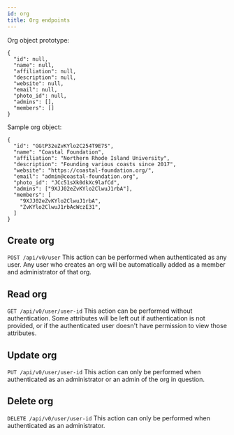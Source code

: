 ```yaml
---
id: org
title: Org endpoints
---
```


Org object prototype:
```
{
  "id": null,
  "name": null,
  "affiliation": null,
  "description": null,
  "website": null,
  "email": null,
  "photo_id": null,
  "admins": [],
  "members": []
}
```

Sample org object:
```
{
  "id": "GGtP32eZvKYlo2C254T9E7S",
  "name": "Coastal Foundation",
  "affiliation": "Northern Rhode Island University",
  "description": "Founding various coasts since 2017",
  "website": "https://coastal-foundation.org/",
  "email": "admin@coastal-foundation.org",
  "photo_id": "JCc51sXk0dkXc9lafCd",
  "admins": ["9XJJ02eZvKYlo2ClwuJ1rbA"],
  "members": [
    "9XJJ02eZvKYlo2ClwuJ1rbA",
    "ZvKYlo2ClwuJ1rbAcWczE31",
  ]
}
```

## Create org 
`POST /api/v0/user`
This action can be performed when authenticated as any user. Any user who creates an org will be automatically added as a member and administrator of that org. 

## Read org
`GET /api/v0/user/user-id` 
This action can be performed without authentication. Some attributes will be left out if authentication is not provided, or if the authenticated user doesn't have permission to view those attributes.

## Update org 
`PUT /api/v0/user/user-id`
This action can only be performed when authenticated as an administrator or an admin of the org in question.

## Delete org 
`DELETE /api/v0/user/user-id`
This action can only be performed when authenticated as an administrator. 

